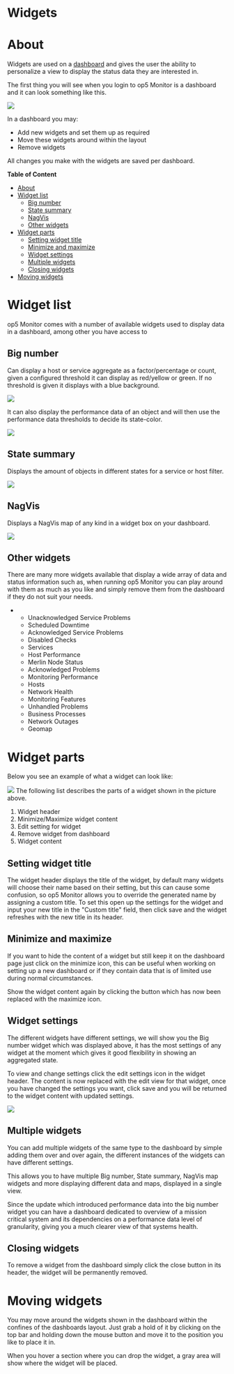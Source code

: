 # Widgets

# About

Widgets are used on a [dashboard](Tactical_overview) and gives the user the ability to personalize a view to display the status data they are interested in.

The first thing you will see when you login to op5 Monitor is a dashboard and it can look something like this.

![](attachments/16482313/18481251.png)

In a dashboard you may:

-   Add new widgets and set them up as required
-   Move these widgets around within the layout
-   Remove widgets

All changes you make with the widgets are saved per dashboard.

**Table of Content**

-   [About](#Widgets-About)
-   [Widget list](#Widgets-Widgetlist)
    -   [Big number](#Widgets-Bignumber)
    -   [State summary](#Widgets-Statesummary)
    -   [NagVis](#Widgets-NagVis)
    -   [Other widgets](#Widgets-Otherwidgets)
-   [Widget parts](#Widgets-Widgetparts)
    -   [Setting widget title](#Widgets-Settingwidgettitle)
    -   [Minimize and maximize](#Widgets-Minimizeandmaximize)
    -   [Widget settings](#Widgets-Widgetsettings)
    -   [Multiple widgets](#Widgets-Multiplewidgets)
    -   [Closing widgets](#Widgets-Closingwidgets)
-   [Moving widgets](#Widgets-Movingwidgets)

# Widget list

op5 Monitor comes with a number of available widgets used to display data in a dashboard, among other you have access to

## Big number

Can display a host or service aggregate as a factor/percentage or count, given a configured threshold it can display as red/yellow or green. If no threshold is given it displays with a blue background.

![](attachments/16482313/18481252.png)

It can also display the performance data of an object and will then use the performance data thresholds to decide its state-color.

![](attachments/16482313/18481255.png)

## State summary

Displays the amount of objects in different states for a service or host filter.

![](attachments/16482313/18481257.png)

## NagVis

Displays a NagVis map of any kind in a widget box on your dashboard.

![](attachments/16482313/18481254.png)

## Other widgets

There are many more widgets available that display a wide array of data and status information such as, when running op5 Monitor you can play around with them as much as you like and simply remove them from the dashboard if they do not suit your needs.

-   -   Unacknowledged Service Problems
    -   Scheduled Downtime
    -   Acknowledged Service Problems
    -   Disabled Checks
    -   Services
    -   Host Performance
    -   Merlin Node Status
    -   Acknowledged Problems
    -   Monitoring Performance
    -   Hosts
    -   Network Health
    -   Monitoring Features
    -   Unhandled Problems
    -   Business Processes
    -   Network Outages
    -   Geomap

# Widget parts

Below you see an example of what a widget can look like:

![](attachments/16482313/18481253.png)
 The following list describes the parts of a widget shown in the picture above.

1.  Widget header
2.  Minimize/Maximize widget content
3.  Edit setting for widget
4.  Remove widget from dashboard
5.  Widget content

## Setting widget title

The widget header displays the title of the widget, by default many widgets will choose their name based on their setting, but this can cause some confusion, so op5 Monitor allows you to override the generated name by assigning a custom title. To set this open up the settings for the widget and input your new title in the "Custom title" field, then click save and the widget refreshes with the new title in its header.

## Minimize and maximize

If you want to hide the content of a widget but still keep it on the dashboard page just click on the minimize icon, this can be useful when working on setting up a new dashboard or if they contain data that is of limited use during normal circumstances.

Show the widget content again by clicking the button which has now been replaced with the maximize icon.

## Widget settings

The different widgets have different settings, we will show you the Big number widget which was displayed above, it has the most settings of any widget at the moment which gives it good flexibility in showing an aggregated state.

To view and change settings click the edit settings icon in the widget header. The content is now replaced with the edit view for that widget, once you have changed the settings you want, click save and you will be returned to the widget content with updated settings.

![](attachments/16482313/18481256.png)

## Multiple widgets

You can add multiple widgets of the same type to the dashboard by simple adding them over and over again, the different instances of the widgets can have different settings.

This allows you to have multiple Big number, State summary, NagVis map widgets and more displaying different data and maps, displayed in a single view.

Since the update which introduced performance data into the big number widget you can have a dashboard dedicated to overview of a mission critical system and its dependencies on a performance data level of granularity, giving you a much clearer view of that systems health.

## Closing widgets

To remove a widget from the dashboard simply click the close button in its header, the widget will be permanently removed.

# Moving widgets

You may move around the widgets shown in the dashboard within the confines of the dashboards layout. Just grab a hold of it by clicking on the top bar and holding down the mouse button and move it to the position you like to place it in.

When you hover a section where you can drop the widget, a gray area will show where the widget will be placed.

